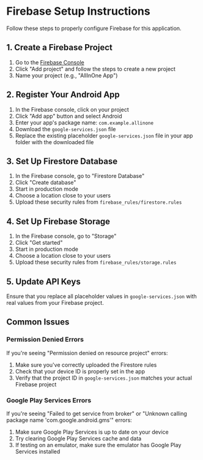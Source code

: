 # Firebase Setup Instructions

Follow these steps to properly configure Firebase for this application.

## 1. Create a Firebase Project

1. Go to the [Firebase Console](https://console.firebase.google.com/)
2. Click "Add project" and follow the steps to create a new project
3. Name your project (e.g., "AllInOne App")

## 2. Register Your Android App

1. In the Firebase console, click on your project
2. Click "Add app" button and select Android
3. Enter your app's package name: `com.example.allinone`
4. Download the `google-services.json` file
5. Replace the existing placeholder `google-services.json` file in your app folder with the downloaded file

## 3. Set Up Firestore Database

1. In the Firebase console, go to "Firestore Database"
2. Click "Create database"
3. Start in production mode
4. Choose a location close to your users
5. Upload these security rules from `firebase_rules/firestore.rules`

## 4. Set Up Firebase Storage

1. In the Firebase console, go to "Storage"
2. Click "Get started"
3. Start in production mode
4. Choose a location close to your users
5. Upload these security rules from `firebase_rules/storage.rules`

## 5. Update API Keys

Ensure that you replace all placeholder values in `google-services.json` with real values from your Firebase project.

## Common Issues

### Permission Denied Errors
If you're seeing "Permission denied on resource project" errors:
1. Make sure you've correctly uploaded the Firestore rules
2. Check that your device ID is properly set in the app
3. Verify that the project ID in `google-services.json` matches your actual Firebase project

### Google Play Services Errors
If you're seeing "Failed to get service from broker" or "Unknown calling package name 'com.google.android.gms'" errors:
1. Make sure Google Play Services is up to date on your device
2. Try clearing Google Play Services cache and data
3. If testing on an emulator, make sure the emulator has Google Play Services installed 